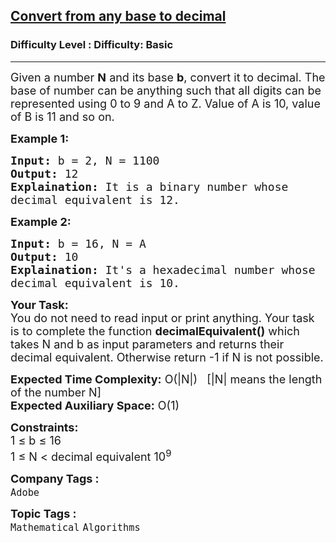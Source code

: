 <h2><a href="https://www.geeksforgeeks.org/problems/convert-from-any-base-to-decimal3736/1?page=1&company=Adobe&difficulty=Basic,Easy,Medium&status=unsolved&sortBy=accuracy">Convert from any base to decimal</a></h2><h3>Difficulty Level : Difficulty: Basic</h3><hr><div class="problems_problem_content__Xm_eO"><p><span style="font-size:18px">Given a number <strong>N</strong> and its base <strong>b</strong>, convert it to decimal. The base of number can be anything such that all digits can be represented using 0 to 9 and A to Z. Value of A is 10, value of B is 11 and so on.</span></p>

<p><strong><span style="font-size:18px">Example 1:</span></strong></p>

<pre><span style="font-size:18px"><strong>Input:</strong> b = 2, N = 1100
<strong>Output:</strong> 12
<strong>Explaination:</strong> It is a binary number whose 
decimal equivalent is 12.</span></pre>

<p><strong><span style="font-size:18px">Example 2:</span></strong></p>

<pre><span style="font-size:18px"><strong>Input:</strong> b = 16, N = A
<strong>Output:</strong> 10
<strong>Explaination:</strong> It's a hexadecimal number whose 
decimal equivalent is 10.</span></pre>

<p><span style="font-size:18px"><strong>Your Task:</strong><br>
You do not need to read input or print anything. Your task is to complete the function <strong>decimalEquivalent()</strong> which takes N and b as input parameters and returns their decimal equivalent. Otherwise return -1 if N is not possible.</span></p>

<p><span style="font-size:18px"><strong>Expected Time Complexity:</strong>&nbsp;O(|N|)&nbsp; &nbsp;[|N| means the length of the number N]<br>
<strong>Expected Auxiliary Space:</strong> O(1)</span></p>

<p><span style="font-size:18px"><strong>Constraints:</strong><br>
1 ≤ b ≤ 16<br>
1 ≤ N &lt; decimal equivalent 10<sup>9</sup></span></p>
</div><p><span style=font-size:18px><strong>Company Tags : </strong><br><code>Adobe</code>&nbsp;<br><p><span style=font-size:18px><strong>Topic Tags : </strong><br><code>Mathematical</code>&nbsp;<code>Algorithms</code>&nbsp;